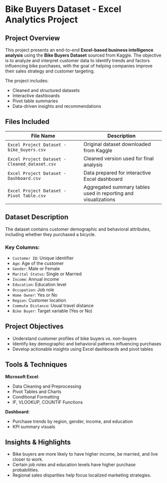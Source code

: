 # Bike Buyers Dataset - Excel Analytics Project

## Project Overview

This project presents an end-to-end **Excel-based business intelligence analysis** using the **Bike Buyers Dataset** sourced from Kaggle. The objective is to analyze and interpret customer data to identify trends and factors influencing bike purchases, with the goal of helping companies improve their sales strategy and customer targeting.

The project includes:
- Cleaned and structured datasets
- Interactive dashboards
- Pivot table summaries
- Data-driven insights and recommendations


## Files Included

| File Name                                | Description                                                                 |
|------------------------------------------|-----------------------------------------------------------------------------|
| `Excel Project Dataset - bike_buyers.csv`| Original dataset downloaded from Kaggle                                     |
| `Excel Project Dataset - Cleaned_dataset.csv` | Cleaned version used for final analysis                                    |
| `Excel Project Dataset - Dashboard.csv`  | Data prepared for interactive Excel dashboard                              |
| `Excel Project Dataset - Pivot Table.csv`| Aggregated summary tables used in reporting and visualizations             |


## Dataset Description


The dataset contains customer demographic and behavioral attributes, including whether they purchased a bicycle.

### Key Columns:

- `Customer ID`: Unique identifier
- `Age`: Age of the customer
- `Gender`: Male or Female
- `Marital Status`: Single or Married
- `Income`: Annual income
- `Education`: Education level
- `Occupation`: Job role
- `Home Owner`: Yes or No
- `Region`: Customer location
- `Commute Distance`: Usual travel distance
- `Bike Buyer`: Target variable (Yes or No)


## Project Objectives

- Understand customer profiles of bike buyers vs. non-buyers
- Identify key demographic and behavioral patterns influencing purchases
- Develop actionable insights using Excel dashboards and pivot tables


## Tools & Techniques
 
**Microsoft Excel**:
  -  Data Cleaning and Preprocessing
  - Pivot Tables and Charts
  - Conditional Formatting
  - IF, VLOOKUP, COUNTIF Functions
    
**Dashboard**:
  - Purchase trends by region, gender, income, and education
  - KPI summary visuals


## Insights & Highlights

- Bike buyers are more likely to have higher income, be married, and live closer to work.
- Certain job roles and education levels have higher purchase probabilities.
- Regional sales disparities help focus localized marketing strategies.
